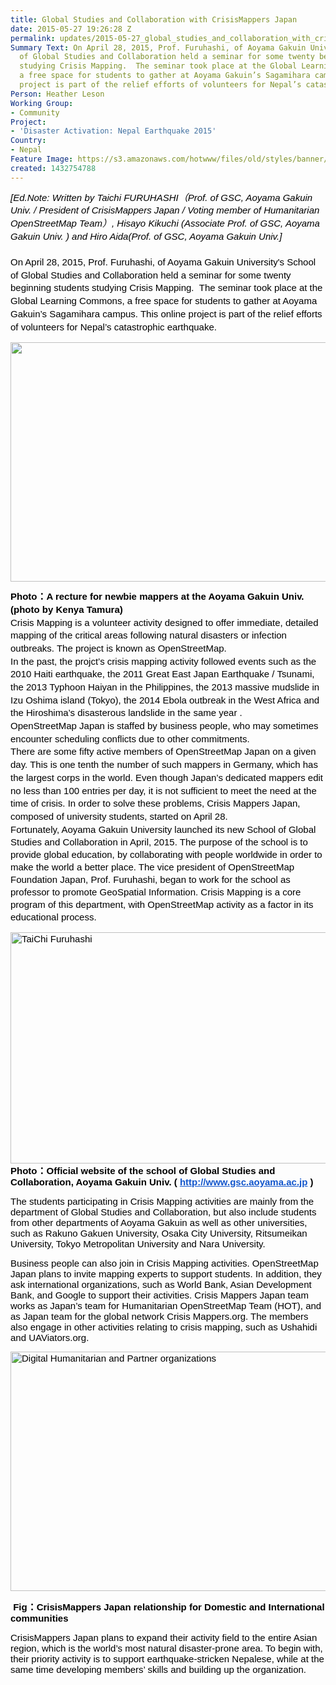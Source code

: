 ```yaml
---
title: Global Studies and Collaboration with CrisisMappers Japan
date: 2015-05-27 19:26:28 Z
permalink: updates/2015-05-27_global_studies_and_collaboration_with_crisismappers_japan
Summary Text: On April 28, 2015, Prof. Furuhashi, of Aoyama Gakuin University's School
  of Global Studies and Collaboration held a seminar for some twenty beginning students
  studying Crisis Mapping.  The seminar took place at the Global Learning Commons,
  a free space for students to gather at Aoyama Gakuin’s Sagamihara campus. This online
  project is part of the relief efforts of volunteers for Nepal’s catastrophic earthquake.
Person: Heather Leson
Working Group:
- Community
Project:
- 'Disaster Activation: Nepal Earthquake 2015'
Country:
- Nepal
Feature Image: https://s3.amazonaws.com/hotwww/files/old/styles/banner/public/Crisismappers+Japan+1.png
created: 1432754788
---
```


<p style="line-height: 1.38; margin-top: 0pt; margin-bottom: 0pt;" dir="ltr"><em><span style="font-size: 15px; font-family: Arial; color: #000000; background-color: transparent; font-weight: normal; font-variant: normal; text-decoration: none; vertical-align: baseline;">[Ed.Note: </span><span style="font-size: 15px; font-family: Arial; color: #000000; background-color: transparent; font-weight: normal; font-variant: normal; text-decoration: none; vertical-align: baseline;">Written by Taichi FURUHASHI（Prof. of GSC, Aoyama Gakuin Univ. / President of CrisisMappers Japan / Voting member of Humanitarian OpenStreetMap Team）, Hisayo Kikuchi (Associate Prof. of GSC, Aoyama Gakuin Univ. ) and Hiro Aida(Prof. of GSC, Aoyama Gakuin Univ.]<br><br></span></em></p><p style="line-height: 1.38; margin-top: 0pt; margin-bottom: 0pt;" dir="ltr"><span style="font-size: 15px; font-family: Arial; color: #000000; background-color: transparent; font-weight: normal; font-style: normal; font-variant: normal; text-decoration: none; vertical-align: baseline;">On April 28, 2015, Prof. Furuhashi, of Aoyama Gakuin University's School of Global Studies and Collaboration held a seminar for some twenty beginning students studying Crisis Mapping. &nbsp;The seminar took place at the Global Learning Commons, a free space for students to gather at Aoyama Gakuin’s Sagamihara campus. This online project is part of the relief efforts of volunteers for Nepal’s catastrophic earthquake.</span></p><p><span style="font-size: 15px; font-family: Arial; color: #000000; background-color: transparent; font-weight: normal; font-style: normal; font-variant: normal; text-decoration: none; vertical-align: baseline;"><img class="image-large" src="https://s3.amazonaws.com/hotwww/files/old/styles/large/public/Crisismappers%20Japan%201.png?itok=ygip8lFb" alt="" height="383" width="510"></span></p><p id="docs-internal-guid-083c7a86-96d1-2a2d-b587-8f93a2f75a96" style="line-height: 1.38; margin-top: 0pt; margin-bottom: 0pt;" dir="ltr"><span style="font-size: 15px; font-family: Arial; color: #000000; background-color: transparent; font-weight: bold; font-style: normal; font-variant: normal; text-decoration: none; vertical-align: baseline;">Photo：A recture for newbie mappers at the Aoyama Gakuin Univ. (photo by Kenya Tamura)</span></p><p style="line-height: 1.38; margin-top: 0pt; margin-bottom: 0pt;" dir="ltr"><span style="font-size: 15px; font-family: Arial; color: #000000; background-color: transparent; font-weight: normal; font-style: normal; font-variant: normal; text-decoration: none; vertical-align: baseline;">Crisis Mapping is a volunteer activity designed to offer immediate, detailed mapping of the critical areas following natural disasters or infection outbreaks. The project is known as OpenStreetMap.</span></p><p style="line-height: 1.38; margin-top: 0pt; margin-bottom: 0pt;" dir="ltr"><span style="font-size: 15px; font-family: Arial; color: #000000; background-color: transparent; font-weight: normal; font-style: normal; font-variant: normal; text-decoration: none; vertical-align: baseline;">In the past, the projct’s crisis mapping activity followed events such as the 2010 Haiti earthquake, the 2011 Great East Japan Earthquake / Tsunami, the 2013 Typhoon Haiyan in the Philippines, the 2013 massive mudslide in Izu Oshima island (Tokyo), the 2014 Ebola outbreak in the West Africa and the Hiroshima’s disasterous landslide in the same year .</span></p><p style="line-height: 1.38; margin-top: 0pt; margin-bottom: 0pt;" dir="ltr"><span style="font-size: 15px; font-family: Arial; color: #000000; background-color: transparent; font-weight: normal; font-style: normal; font-variant: normal; text-decoration: none; vertical-align: baseline;">OpenStreetMap Japan is staffed by business people, who may sometimes encounter scheduling conflicts due to other commitments.</span></p><p style="line-height: 1.38; margin-top: 0pt; margin-bottom: 0pt;" dir="ltr"><span style="font-size: 15px; font-family: Arial; color: #000000; background-color: transparent; font-weight: normal; font-style: normal; font-variant: normal; text-decoration: none; vertical-align: baseline;">There are some fifty active members of OpenStreetMap Japan on a given day. This is one tenth the number of such mappers in Germany, which has the largest corps in the world. Even though Japan’s dedicated mappers edit no less than 100 entries per day, it is not sufficient to meet the need at the time of crisis. In order to solve these problems, Crisis Mappers Japan, composed of university students, started on April 28.</span></p><p style="line-height: 1.38; margin-top: 0pt; margin-bottom: 0pt;" dir="ltr"><span style="color: #000000; font-family: Arial; font-size: 15px; line-height: 20px; background-color: transparent;">Fortunately, Aoyama Gakuin University launched its new School of Global Studies and Collaboration in April, 2015. The purpose of the school is to provide global education, by collaborating with people worldwide in order to make the world a better place. The vice president of OpenStreetMap Foundation Japan, Prof. Furuhashi, began to work for the school as professor to promote GeoSpatial Information. Crisis Mapping is a core program of this department, with OpenStreetMap activity as a factor in its educational process.</span></p><p><span style="font-size: 15px; font-family: Arial; color: #000000; background-color: transparent; font-weight: normal; font-style: normal; font-variant: normal; text-decoration: none; vertical-align: baseline;"><img class="image-large" src="https://s3.amazonaws.com/hotwww/files/old/styles/large/public/TaiChi%20Aoyama%20Gakuin%20UY.png?itok=fa1qKX90" alt="TaiChi Furuhashi  " height="370" width="510"></span><span id="docs-internal-guid-083c7a86-96d4-8689-d8e5-10bf533b8be7" style="font-size: 15px; font-family: Arial; color: #000000; background-color: transparent; font-weight: bold; font-style: normal; font-variant: normal; text-decoration: none; vertical-align: baseline;">Photo：Official website of the school of Global Studies and Collaboration, </span><span id="docs-internal-guid-083c7a86-96d4-8689-d8e5-10bf533b8be7" style="font-size: 15px; font-family: Arial; color: #000000; background-color: transparent; font-weight: bold; font-style: normal; font-variant: normal; text-decoration: none; vertical-align: baseline;">Aoyama Gakuin Univ. ( </span><a style="text-decoration: none;" href="http://www.gsc.aoyama.ac.jp/"><span style="font-size: 15px; font-family: Arial; color: #1155cc; background-color: transparent; font-weight: bold; font-style: normal; font-variant: normal; text-decoration: underline; vertical-align: baseline;">http://www.gsc.aoyama.ac.jp</span></a><span style="font-size: 15px; font-family: Arial; color: #000000; background-color: transparent; font-weight: bold; font-style: normal; font-variant: normal; text-decoration: none; vertical-align: baseline;"> )</span></p><p><span style="font-size: 15px; font-family: Arial; color: #000000; background-color: transparent; font-weight: normal; font-style: normal; font-variant: normal; text-decoration: none; vertical-align: baseline;">The students participating in Crisis Mapping activities are mainly from the department of Global Studies and Collaboration, but also include students from other departments of Aoyama Gakuin as well as other universities, such as Rakuno Gakuen University, Osaka City University, Ritsumeikan University, Tokyo Metropolitan University and Nara University.</span></p><p><span style="font-size: 15px; font-family: Arial; color: #000000; background-color: transparent; font-weight: normal; font-style: normal; font-variant: normal; text-decoration: none; vertical-align: baseline;">Business people can also join in Crisis Mapping activities. OpenStreetMap Japan plans to invite mapping experts to support students. In addition, they ask international organizations, such as World Bank, Asian Development Bank, and Google to support their activities. Crisis Mappers Japan team works as Japan’s team for Humanitarian OpenStreetMap Team (HOT), and as Japan team for the global network Crisis Mappers.org. The members also engage in other activities relating to crisis mapping, such as Ushahidi and UAViators.org.</span></p><p><span style="font-size: 15px; font-family: Arial; color: #000000; background-color: transparent; font-weight: normal; font-style: normal; font-variant: normal; text-decoration: none; vertical-align: baseline;"><img class="image-large" src="https://s3.amazonaws.com/hotwww/files/old/styles/large/public/Japan%20logos%20hOT%20post%202.png?itok=HUf8DD2b" alt="Digital Humanitarian and Partner organizations" height="383" width="510"></span></p><p><span style="font-size: 15px; font-family: Arial; color: #000000; background-color: transparent; font-weight: normal; font-style: normal; font-variant: normal; text-decoration: none; vertical-align: baseline;">&nbsp;</span><span id="docs-internal-guid-083c7a86-96d6-04ba-7e1c-08db9f9a88c0" style="font-size: 15px; font-family: Arial; color: #000000; background-color: transparent; font-weight: bold; font-style: normal; font-variant: normal; text-decoration: none; vertical-align: baseline;">Fig：CrisisMappers Japan relationship for Domestic and International communities</span></p><p><span id="docs-internal-guid-083c7a86-96d6-04ba-7e1c-08db9f9a88c0" style="font-size: 15px; font-family: Arial; color: #000000; background-color: transparent; font-weight: bold; font-style: normal; font-variant: normal; text-decoration: none; vertical-align: baseline;"></span><span style="font-size: 15px; font-family: Arial; color: #000000; background-color: transparent; font-weight: normal; font-style: normal; font-variant: normal; text-decoration: none; vertical-align: baseline;">CrisisMappers Japan plans to expand their activity field to the entire Asian region, which is the world’s most natural disaster-prone area. To begin with, their priority activity is to support earthquake-stricken Nepalese, while at the same time developing members’ skills and building up the organization. &nbsp;</span></p>

